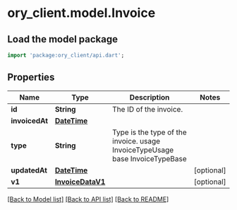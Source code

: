 # ory_client.model.Invoice

## Load the model package
```dart
import 'package:ory_client/api.dart';
```

## Properties
Name | Type | Description | Notes
------------ | ------------- | ------------- | -------------
**id** | **String** | The ID of the invoice. | 
**invoicedAt** | [**DateTime**](DateTime.md) |  | 
**type** | **String** | Type is the type of the invoice. usage InvoiceTypeUsage base InvoiceTypeBase | 
**updatedAt** | [**DateTime**](DateTime.md) |  | [optional] 
**v1** | [**InvoiceDataV1**](InvoiceDataV1.md) |  | [optional] 

[[Back to Model list]](../README.md#documentation-for-models) [[Back to API list]](../README.md#documentation-for-api-endpoints) [[Back to README]](../README.md)


